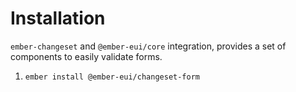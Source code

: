 <EuiPageHeader>
  <EuiPageHeaderSection>
    <EuiTitle @size="l">
      <h1>
        Installation
      </h1>
    </EuiTitle>
  </EuiPageHeaderSection>
</EuiPageHeader>

`ember-changeset` and `@ember-eui/core` integration, provides a set of components to easily validate forms.

1. `ember install @ember-eui/changeset-form`